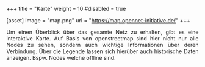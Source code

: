 +++
title = "Karte"
weight = 10
#disabled = true

[asset]
  image = "map.png"
  url = "https://map.opennet-initiative.de/"
+++

<p align="justify"> Um einen Überblick über das gesamte Netz zu erhalten, gibt es eine interaktive Karte. Auf Basis von openstreetmap sind hier nicht nur alle Nodes zu sehen, sondern auch wichtige Informationen über deren Verbindung. 
Über die Legende lassen sich hierüber auch historische Daten anzeigen. Bspw. Nodes welche offline sind.</p>